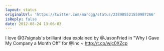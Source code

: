```yaml
---
layout: status
originalUrl: 'https://twitter.com/marcgg/status/238985521550987266'
isReply: false
date: 2012-08-24 13:06:03
---
```


I love @37signals's brilliant idea explained by @JasonFried in "Why I Gave My Company a Month Off" for @Inc ~ http://t.co/wjc0XZcp
